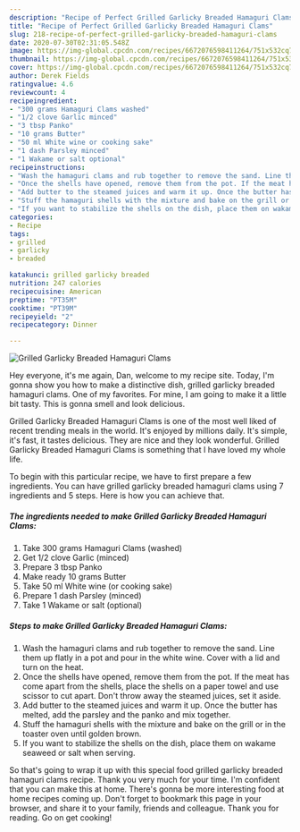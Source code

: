 ```yaml
---
description: "Recipe of Perfect Grilled Garlicky Breaded Hamaguri Clams"
title: "Recipe of Perfect Grilled Garlicky Breaded Hamaguri Clams"
slug: 218-recipe-of-perfect-grilled-garlicky-breaded-hamaguri-clams
date: 2020-07-30T02:31:05.548Z
image: https://img-global.cpcdn.com/recipes/6672076598411264/751x532cq70/grilled-garlicky-breaded-hamaguri-clams-recipe-main-photo.jpg
thumbnail: https://img-global.cpcdn.com/recipes/6672076598411264/751x532cq70/grilled-garlicky-breaded-hamaguri-clams-recipe-main-photo.jpg
cover: https://img-global.cpcdn.com/recipes/6672076598411264/751x532cq70/grilled-garlicky-breaded-hamaguri-clams-recipe-main-photo.jpg
author: Derek Fields
ratingvalue: 4.6
reviewcount: 4
recipeingredient:
- "300 grams Hamaguri Clams washed"
- "1/2 clove Garlic minced"
- "3 tbsp Panko"
- "10 grams Butter"
- "50 ml White wine or cooking sake"
- "1 dash Parsley minced"
- "1 Wakame or salt optional"
recipeinstructions:
- "Wash the hamaguri clams and rub together to remove the sand. Line them up flatly in a pot and pour in the white wine. Cover with a lid and turn on the heat."
- "Once the shells have opened, remove them from the pot. If the meat has come apart from the shells, place the shells on a paper towel and use scissor to cut apart. Don&#39;t throw away the steamed juices, set it aside."
- "Add butter to the steamed juices and warm it up. Once the butter has melted, add the parsley and the panko and mix together."
- "Stuff the hamaguri shells with the mixture and bake on the grill or in the toaster oven until golden brown."
- "If you want to stabilize the shells on the dish, place them on wakame seaweed or salt when serving."
categories:
- Recipe
tags:
- grilled
- garlicky
- breaded

katakunci: grilled garlicky breaded 
nutrition: 247 calories
recipecuisine: American
preptime: "PT35M"
cooktime: "PT39M"
recipeyield: "2"
recipecategory: Dinner

---
```



![Grilled Garlicky Breaded Hamaguri Clams](https://img-global.cpcdn.com/recipes/6672076598411264/751x532cq70/grilled-garlicky-breaded-hamaguri-clams-recipe-main-photo.jpg)

Hey everyone, it's me again, Dan, welcome to my recipe site. Today, I'm gonna show you how to make a distinctive dish, grilled garlicky breaded hamaguri clams. One of my favorites. For mine, I am going to make it a little bit tasty. This is gonna smell and look delicious.

Grilled Garlicky Breaded Hamaguri Clams is one of the most well liked of recent trending meals in the world. It's enjoyed by millions daily. It's simple, it's fast, it tastes delicious. They are nice and they look wonderful. Grilled Garlicky Breaded Hamaguri Clams is something that I have loved my whole life.




To begin with this particular recipe, we have to first prepare a few ingredients. You can have grilled garlicky breaded hamaguri clams using 7 ingredients and 5 steps. Here is how you can achieve that.

<!--inarticleads1-->

##### The ingredients needed to make Grilled Garlicky Breaded Hamaguri Clams:

1. Take 300 grams Hamaguri Clams (washed)
1. Get 1/2 clove Garlic (minced)
1. Prepare 3 tbsp Panko
1. Make ready 10 grams Butter
1. Take 50 ml White wine (or cooking sake)
1. Prepare 1 dash Parsley (minced)
1. Take 1 Wakame or salt (optional)




<!--inarticleads2-->

##### Steps to make Grilled Garlicky Breaded Hamaguri Clams:

1. Wash the hamaguri clams and rub together to remove the sand. Line them up flatly in a pot and pour in the white wine. Cover with a lid and turn on the heat.
1. Once the shells have opened, remove them from the pot. If the meat has come apart from the shells, place the shells on a paper towel and use scissor to cut apart. Don&#39;t throw away the steamed juices, set it aside.
1. Add butter to the steamed juices and warm it up. Once the butter has melted, add the parsley and the panko and mix together.
1. Stuff the hamaguri shells with the mixture and bake on the grill or in the toaster oven until golden brown.
1. If you want to stabilize the shells on the dish, place them on wakame seaweed or salt when serving.




So that's going to wrap it up with this special food grilled garlicky breaded hamaguri clams recipe. Thank you very much for your time. I'm confident that you can make this at home. There's gonna be more interesting food at home recipes coming up. Don't forget to bookmark this page in your browser, and share it to your family, friends and colleague. Thank you for reading. Go on get cooking!
